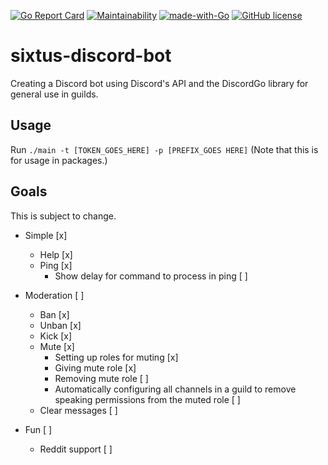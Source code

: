 [![Go Report Card](https://goreportcard.com/badge/github.com/sixtusg/discordgo-bot)](https://goreportcard.com/report/github.com/sixtusg/discordgo-bot)
[![Maintainability](https://api.codeclimate.com/v1/badges/6a6888d64397168c65b1/maintainability)](https://codeclimate.com/github/sixtusg/sixtus-discord-bot/maintainability)
[![made-with-Go](https://img.shields.io/badge/Made%20with-Go-1f425f.svg)](http://golang.org)
[![GitHub license](https://img.shields.io/github/license/sixtusg/discordgo-bot)](https://github.com/sixtusg/discordgo-bot/blob/main/LICENSE)

# sixtus-discord-bot
Creating a Discord bot using Discord's API and the DiscordGo library for general use in guilds.

## Usage
Run `./main -t [TOKEN_GOES_HERE] -p [PREFIX_GOES HERE]`
(Note that this is for usage in packages.)

## Goals
This is subject to change.
* Simple [x]
  * Help [x]
  * Ping [x]
    * Show delay for command to process in ping [ ]

* Moderation [ ]
  * Ban [x]
  * Unban [x]
  * Kick [x]
  * Mute [x]
    * Setting up roles for muting [x]
    * Giving mute role [x]
    * Removing mute role [ ]
    * Automatically configuring all channels in a guild to remove speaking permissions from the muted role [ ]
  * Clear messages [ ]

* Fun [ ]
  * Reddit support [ ]
